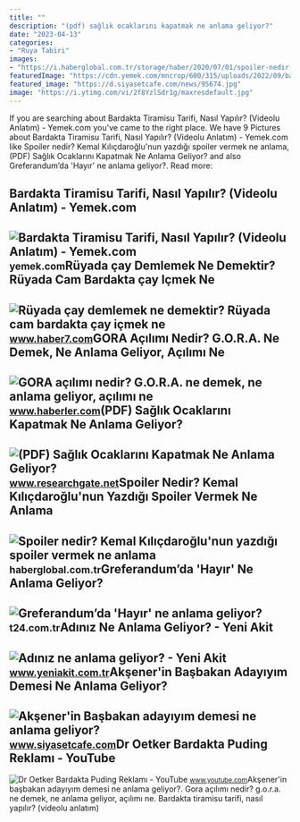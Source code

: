 ```yaml
---
title: ""
description: "(pdf) sağlık ocaklarını kapatmak ne anlama geliyor?"
date: "2023-04-13"
categories:
- "Ruya Tabiri"
images:
- "https://i.haberglobal.com.tr/storage/haber/2020/07/01/spoiler-nedir-kemal-kilicdaroglu-nun-yazdigi-spoiler-vermek-ne-anlama-geliyor_1593614003.jpg"
featuredImage: "https://cdn.yemek.com/mncrop/600/315/uploads/2022/09/bardakta-tiramisu-aysegulkaraman.jpg"
featured_image: "https://d.siyasetcafe.com/news/95674.jpg"
image: "https://i.ytimg.com/vi/2f8YzlSdr1g/maxresdefault.jpg"
---
```


If you are searching about Bardakta Tiramisu Tarifi, Nasıl Yapılır? (Videolu Anlatım) - Yemek.com you've came to the right place. We have 9 Pictures about Bardakta Tiramisu Tarifi, Nasıl Yapılır? (Videolu Anlatım) - Yemek.com like Spoiler nedir? Kemal Kılıçdaroğlu'nun yazdığı spoiler vermek ne anlama, (PDF) Sağlık Ocaklarını Kapatmak Ne Anlama Geliyor? and also Greferandum’da 'Hayır' ne anlama geliyor?. Read more:

Bardakta Tiramisu Tarifi, Nasıl Yapılır? (Videolu Anlatım) - Yemek.com
----------------------------------------------------------------------

 ![Bardakta Tiramisu Tarifi, Nasıl Yapılır? (Videolu Anlatım) - Yemek.com](https://cdn.yemek.com/mncrop/600/315/uploads/2022/09/bardakta-tiramisu-aysegulkaraman.jpg) <small>yemek.com</small>Rüyada çay Demlemek Ne Demektir? Rüyada Cam Bardakta çay Içmek Ne
-----------------------------------------------------------------

 ![Rüyada çay demlemek ne demektir? Rüyada cam bardakta çay içmek ne](https://i12.haber7.net/haber/haber7/og_image/2022/32/ruyada_cay_demlemek_ne_demektir_ruyada_cam_bardakta_cay_icmek_ne_anlama_gelir_1660371787_1962.jpg) <small>www.haber7.com</small>GORA Açılımı Nedir? G.O.R.A. Ne Demek, Ne Anlama Geliyor, Açılımı Ne
--------------------------------------------------------------------

 ![GORA açılımı nedir? G.O.R.A. ne demek, ne anlama geliyor, açılımı ne](https://i.hbrcdn.com/haber/2021/02/23/gora-acilimi-nedir-g-o-r-a-ne-anlama-geliyor-13947915_1315_amp.jpg) <small>www.haberler.com</small>(PDF) Sağlık Ocaklarını Kapatmak Ne Anlama Geliyor?
---------------------------------------------------

 ![(PDF) Sağlık Ocaklarını Kapatmak Ne Anlama Geliyor?](https://i1.rgstatic.net/publication/333380895_Saglik_Ocaklarini_Kapatmak_Ne_Anlama_Geliyor/links/5ce991f9a6fdccc9ddcff0da/largepreview.png) <small>www.researchgate.net</small>Spoiler Nedir? Kemal Kılıçdaroğlu'nun Yazdığı Spoiler Vermek Ne Anlama
----------------------------------------------------------------------

 ![Spoiler nedir? Kemal Kılıçdaroğlu'nun yazdığı spoiler vermek ne anlama](https://i.haberglobal.com.tr/storage/haber/2020/07/01/spoiler-nedir-kemal-kilicdaroglu-nun-yazdigi-spoiler-vermek-ne-anlama-geliyor_1593614003.jpg) <small>haberglobal.com.tr</small>Greferandum’da 'Hayır' Ne Anlama Geliyor?
-----------------------------------------

 ![Greferandum’da 'Hayır' ne anlama geliyor?](https://media-cdn.t24.com.tr/media/stories/2015/07/raw_greferandumda-hayir-ne-anlama-geliyor_584810548.jpg) <small>t24.com.tr</small>Adınız Ne Anlama Geliyor? - Yeni Akit
-------------------------------------

 ![Adınız ne anlama geliyor? - Yeni Akit](https://cdn.yeniakit.com.tr/images/news/625/adiniz-ne-anlama-geliyor-h1457177827-63baf8.jpg) <small>www.yeniakit.com.tr</small>Akşener'in Başbakan Adayıyım Demesi Ne Anlama Geliyor?
------------------------------------------------------

 ![Akşener'in Başbakan adayıyım demesi ne anlama geliyor?](https://d.siyasetcafe.com/news/95674.jpg) <small>www.siyasetcafe.com</small>Dr Oetker Bardakta Puding Reklamı - YouTube
-------------------------------------------

 ![Dr Oetker Bardakta Puding Reklamı - YouTube](https://i.ytimg.com/vi/2f8YzlSdr1g/maxresdefault.jpg) <small>www.youtube.com</small>Akşener'in başbakan adayıyım demesi ne anlama geliyor?. Gora açılımı nedir? g.o.r.a. ne demek, ne anlama geliyor, açılımı ne. Bardakta tiramisu tarifi, nasıl yapılır? (videolu anlatım)
